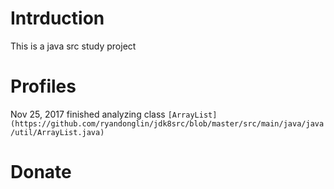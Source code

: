 # Intrduction

This is a java src study project

# Profiles

Nov 25, 2017 finished analyzing class `[ArrayList](https://github.com/ryandonglin/jdk8src/blob/master/src/main/java/java/util/ArrayList.java)`

# Donate

